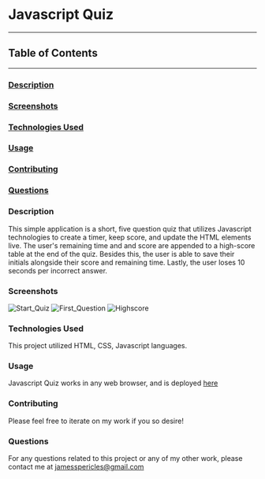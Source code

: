 # Javascript Quiz

---

## Table of Contents

---

### [Description](#Description)

### [Screenshots](#Screenshots)

### [Technologies Used](#Technologies-Used)

### [Usage](#Usage)

### [Contributing](#Contributing)

### [Questions](#Questions)

### <a name="Description"></a>Description

This simple application is a short, five question quiz that utilizes Javascript technologies to create a timer, keep score, and update the HTML elements live. The user's remaining time and and score are appended to a high-score table at the end of the quiz. Besides this, the user is able to save their initials alongside their score and remaining time. Lastly, the user loses 10 seconds per incorrect answer.

### <a name="Screenshots"></a>Screenshots

![Start_Quiz](https://github.com/jamespericles/Javascript-Quiz/blob/master/Screenshots/Start_Quiz.png)
![First_Question](https://github.com/jamespericles/Javascript-Quiz/blob/master/Screenshots/First_Question.png)
![Highscore](https://github.com/jamespericles/Javascript-Quiz/blob/master/Screenshots/Highscore.png)

### <a name="Technologies-Used"></a>Technologies Used

This project utilized HTML, CSS, Javascript languages.

### <a name="Usage"></a>Usage

Javascript Quiz works in any web browser, and is deployed [here](https://jamespericles.github.io/Javascript-Quiz/)

### <a name="Contributing"></a>Contributing

Please feel free to iterate on my work if you so desire!

### <a name="Questions"></a>Questions

For any questions related to this project or any of my other work, please contact me at jamesspericles@gmail.com
